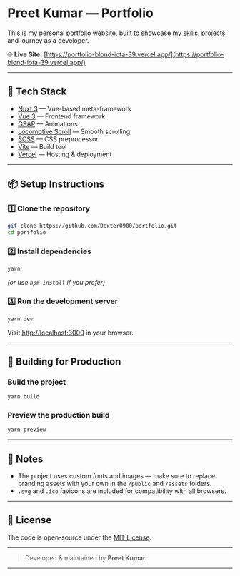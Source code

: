 # Preet Kumar — Portfolio

This is my personal portfolio website, built to showcase my skills, projects, and journey as a developer.

🌐 **Live Site:** [https://portfolio-blond-iota-39.vercel.app/](https://portfolio-blond-iota-39.vercel.app/)

---

## 🚀 Tech Stack

- [Nuxt 3](https://nuxt.com/) — Vue-based meta-framework
- [Vue 3](https://vuejs.org/) — Frontend framework
- [GSAP](https://greensock.com/gsap/) — Animations
- [Locomotive Scroll](https://locomotivemtl.github.io/locomotive-scroll/) — Smooth scrolling
- [SCSS](https://sass-lang.com/) — CSS preprocessor
- [Vite](https://vitejs.dev/) — Build tool
- [Vercel](https://vercel.com/) — Hosting & deployment

---

## 📦 Setup Instructions

### 1️⃣ Clone the repository

```bash
git clone https://github.com/Dexter0900/portfolio.git
cd portfolio
```

### 2️⃣ Install dependencies

```bash
yarn
```

_(or use `npm install` if you prefer)_

### 3️⃣ Run the development server

```bash
yarn dev
```

Visit [http://localhost:3000](http://localhost:3000) in your browser.

---

## 🔧 Building for Production

### Build the project

```bash
yarn build
```

### Preview the production build

```bash
yarn preview
```

---

## 📝 Notes

- The project uses custom fonts and images — make sure to replace branding assets with your own in the `/public` and `/assets` folders.
- `.svg` and `.ico` favicons are included for compatibility with all browsers.

---

## 📄 License

The code is open-source under the [MIT License](LICENSE).

---

> Developed & maintained by **Preet Kumar**

---
